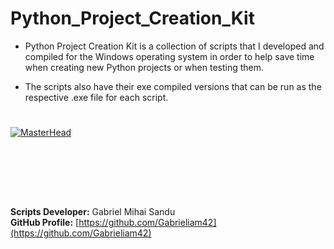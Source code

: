 # Python_Project_Creation_Kit



* Python Project Creation Kit is a collection of scripts that I developed and compiled for the Windows operating system in order to help save time when creating new Python projects or when testing them.

* The scripts also have their exe compiled versions that can be run as the respective .exe file for each script.


#

[![MasterHead](https://developers.giphy.com/branch/master/static/api-512d36c09662682717108a38bbb5c57d.gif)](image_head)







<br><br>




<br><br>







**Scripts Developer:** Gabriel Mihai Sandu  
**GitHub Profile:** [https://github.com/Gabrieliam42](https://github.com/Gabrieliam42)
